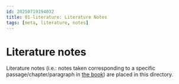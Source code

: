 ```yaml
---
id: 20250719194032
title: 01-literature: Literature Notes
tags: [meta, literature, notes]
---
```


# Literature notes
Literature notes (i.e.: notes taken corresponding to a specific passage/chapter/paragraph in [the book]([[20250719194140]])) are placed in this directory.